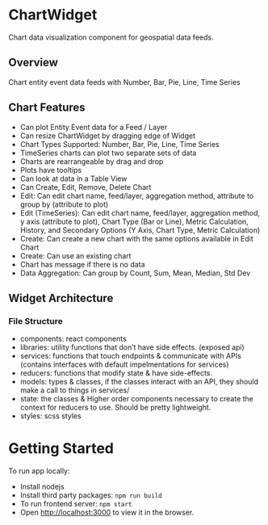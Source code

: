 
# ChartWidget
Chart data visualization component for geospatial data feeds.

## Overview
Chart entity event data feeds with Number, Bar, Pie, Line, Time Series

## Chart Features

- Can plot Entity Event data for a Feed / Layer
- Can resize ChartWidget by dragging edge of Widget
- Chart Types Supported: Number, Bar, Pie, Line, Time Series
- TimeSeries charts can plot two separate sets of data
- Charts are rearrangeable by drag and drop
- Plots have tooltips 
- Can look at data in a Table View
- Can Create, Edit, Remove, Delete Chart
- Edit: Can edit chart name, feed/layer, aggregation method, attribute to group by (attribute to plot)
- Edit (TimeSeries): Can edit chart name, feed/layer, aggregation method, y axis (attribute to plot), Chart Type (Bar or Line), Metric Calculation, History, and Secondary Options (Y Axis, Chart Type, Metric Calculation)
- Create: Can create a new chart with the same options available in Edit Chart
- Create: Can use an existing chart 
- Chart has message if there is no data 
- Data Aggregation: Can group by Count, Sum, Mean, Median, Std Dev

## Widget Architecture

### File Structure 
- components: react components 
- libraries:  utility functions that don’t have side effects. (exposed api)
- services:  functions that touch endpoints & communicate with APIs (contains interfaces with default impelmentations for services)
- reducers:  functions that modify state & have side-effects.
- models:  types & classes, if the classes interact with an API, they should make a call to things in services/
- state: the classes & Higher order components necessary to create the context for reducers to use. Should be pretty lightweight. 
- styles: scss styles

# Getting Started 

To run app locally:

- Install nodejs
- Install third party packages: `npm run build`
- To run frontend server: `npm start`
- Open [http://localhost:3000](http://localhost:3000) to view it in the browser.
